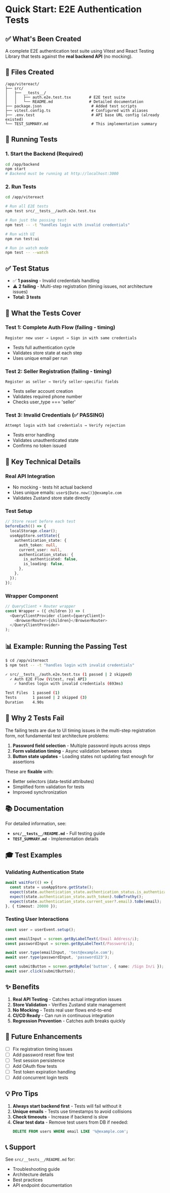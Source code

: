 # Quick Start: E2E Authentication Tests

## ✅ What's Been Created

A complete E2E authentication test suite using Vitest and React Testing Library that tests against the **real backend API** (no mocking).

## 📁 Files Created

```
/app/vitereact/
├── src/
│   ├── __tests__/
│   │   ├── auth.e2e.test.tsx        # E2E test suite
│   │   └── README.md                # Detailed documentation
├── package.json                      # Added test scripts
├── vitest.config.ts                  # Configured with aliases
├── .env.test                         # API base URL config (already existed)
└── TEST_SUMMARY.md                   # This implementation summary
```

## 🚀 Running Tests

### 1. Start the Backend (Required)

```bash
cd /app/backend
npm start
# Backend must be running at http://localhost:3000
```

### 2. Run Tests

```bash
cd /app/vitereact

# Run all E2E tests
npm test src/__tests__/auth.e2e.test.tsx

# Run just the passing test
npm test -- -t "handles login with invalid credentials"

# Run with UI
npm run test:ui

# Run in watch mode
npm test -- --watch
```

## ✅ Test Status

- ✅ **1 passing** - Invalid credentials handling
- ⚠️ **2 failing** - Multi-step registration (timing issues, not architecture issues)
- **Total: 3 tests**

## 🎯 What the Tests Cover

### Test 1: Complete Auth Flow (failing - timing)
```
Register new user → Logout → Sign in with same credentials
```
- Tests full authentication cycle
- Validates store state at each step
- Uses unique email per run

### Test 2: Seller Registration (failing - timing)
```
Register as seller → Verify seller-specific fields
```
- Tests seller account creation
- Validates required phone number
- Checks user_type === 'seller'

### Test 3: Invalid Credentials (✅ PASSING)
```
Attempt login with bad credentials → Verify rejection
```
- Tests error handling
- Validates unauthenticated state
- Confirms no token issued

## 🔧 Key Technical Details

### Real API Integration
- No mocking - tests hit actual backend
- Uses unique emails: `user${Date.now()}@example.com`
- Validates Zustand store state directly

### Test Setup
```typescript
// Store reset before each test
beforeEach(() => {
  localStorage.clear();
  useAppStore.setState({
    authentication_state: {
      auth_token: null,
      current_user: null,
      authentication_status: {
        is_authenticated: false,
        is_loading: false,
      },
    },
  });
});
```

### Wrapper Component
```typescript
// QueryClient + Router wrapper
const Wrapper = ({ children }) => (
  <QueryClientProvider client={queryClient}>
    <BrowserRouter>{children}</BrowserRouter>
  </QueryClientProvider>
);
```

## 📊 Example: Running the Passing Test

```bash
$ cd /app/vitereact
$ npm test -- -t "handles login with invalid credentials"

✓ src/__tests__/auth.e2e.test.tsx (1 passed | 2 skipped)
  ✓ Auth E2E Flow (Vitest, real API)
    ✓ handles login with invalid credentials (693ms)

Test Files  1 passed (1)
Tests       1 passed | 2 skipped (3)
Duration    4.90s
```

## 🐛 Why 2 Tests Fail

The failing tests are due to UI timing issues in the multi-step registration form, not fundamental test architecture problems:

1. **Password field selection** - Multiple password inputs across steps
2. **Form validation timing** - Async validation between steps
3. **Button state updates** - Loading states not updating fast enough for assertions

These are **fixable** with:
- Better selectors (data-testid attributes)
- Simplified form validation for tests
- Improved synchronization

## 📚 Documentation

For detailed information, see:
- **`src/__tests__/README.md`** - Full testing guide
- **`TEST_SUMMARY.md`** - Implementation details

## 🎓 Test Examples

### Validating Authentication State
```typescript
await waitFor(() => {
  const state = useAppStore.getState();
  expect(state.authentication_state.authentication_status.is_authenticated).toBe(true);
  expect(state.authentication_state.auth_token).toBeTruthy();
  expect(state.authentication_state.current_user?.email).toBe(email);
}, { timeout: 20000 });
```

### Testing User Interactions
```typescript
const user = userEvent.setup();

const emailInput = screen.getByLabelText(/Email Address/i);
const passwordInput = screen.getByLabelText(/Password/i);

await user.type(emailInput, 'test@example.com');
await user.type(passwordInput, 'password123');

const submitButton = screen.getByRole('button', { name: /Sign In/i });
await user.click(submitButton);
```

## ✨ Benefits

1. **Real API Testing** - Catches actual integration issues
2. **Store Validation** - Verifies Zustand state management
3. **No Mocking** - Tests real user flows end-to-end
4. **CI/CD Ready** - Can run in continuous integration
5. **Regression Prevention** - Catches auth breaks quickly

## 🔮 Future Enhancements

- [ ] Fix registration timing issues
- [ ] Add password reset flow test
- [ ] Test session persistence
- [ ] Add OAuth flow tests
- [ ] Test token expiration handling
- [ ] Add concurrent login tests

## 💡 Pro Tips

1. **Always start backend first** - Tests will fail without it
2. **Unique emails** - Tests use timestamps to avoid collisions
3. **Check timeouts** - Increase if backend is slow
4. **Clear test data** - Remove test users from DB if needed:
   ```sql
   DELETE FROM users WHERE email LIKE '%@example.com';
   ```

## 📞 Support

See `src/__tests__/README.md` for:
- Troubleshooting guide
- Architecture details
- Best practices
- API endpoint documentation
